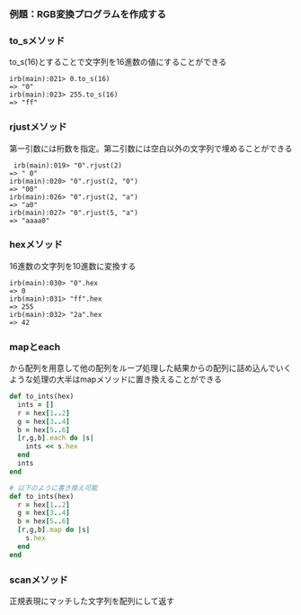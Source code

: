 ### 例題：RGB変換プログラムを作成する
### to_sメソッド
to_s(16)とすることで文字列を16進数の値にすることができる
```shell
irb(main):021> 0.to_s(16)
=> "0"
irb(main):023> 255.to_s(16)
=> "ff"
```
### rjustメソッド
第一引数には桁数を指定。第二引数には空白以外の文字列で埋めることができる
```shell
 irb(main):019> "0".rjust(2)
=> " 0"
irb(main):020> "0".rjust(2, "0")
=> "00"
irb(main):026> "0".rjust(2, "a")
=> "a0"
irb(main):027> "0".rjust(5, "a")
=> "aaaa0"
```

### hexメソッド
16進数の文字列を10進数に変換する
```shell
irb(main):030> "0".hex
=> 0
irb(main):031> "ff".hex
=> 255
irb(main):032> "2a".hex
=> 42
```

### mapとeach
から配列を用意して他の配列をループ処理した結果からの配列に詰め込んでいくような処理の大半はmapメソッドに置き換えることができる
```ruby
def to_ints(hex)
  ints = []
  r = hex[1..2]
  g = hex[3..4]
  b = hex[5..6]
  [r,g,b].each do |s|
    ints << s.hex
  end
  ints
end

# 以下のように書き換え可能
def to_ints(hex)
  r = hex[1..2]
  g = hex[3..4]
  b = hex[5..6]
  [r,g,b].map do |s|
    s.hex
  end
end
```

### scanメソッド
正規表現にマッチした文字列を配列にして返す
